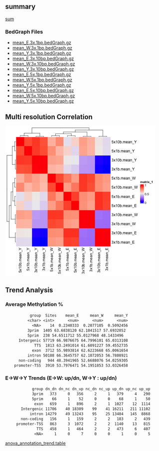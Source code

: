 ## summary 
 [sum](summary.tsv)

### BedGraph Files

 - [mean_E.3x.1bp.bedGraph.gz](bg/mean_E.3x.1bp.bedGraph.gz) 
 - [mean_W.3x.1bp.bedGraph.gz](bg/mean_W.3x.1bp.bedGraph.gz) 
 - [mean_Y.3x.1bp.bedGraph.gz](bg/mean_Y.3x.1bp.bedGraph.gz) 
 - [mean_E.3x.10bp.bedGraph.gz](bg/mean_E.3x.10bp.bedGraph.gz) 
 - [mean_W.3x.10bp.bedGraph.gz](bg/mean_W.3x.10bp.bedGraph.gz) 
 - [mean_Y.3x.10bp.bedGraph.gz](bg/mean_Y.3x.10bp.bedGraph.gz) 
 - [mean_E.5x.1bp.bedGraph.gz](bg/mean_E.5x.1bp.bedGraph.gz) 
 - [mean_W.5x.1bp.bedGraph.gz](bg/mean_W.5x.1bp.bedGraph.gz) 
 - [mean_Y.5x.1bp.bedGraph.gz](bg/mean_Y.5x.1bp.bedGraph.gz) 
 - [mean_E.5x.10bp.bedGraph.gz](bg/mean_E.5x.10bp.bedGraph.gz) 
 - [mean_W.5x.10bp.bedGraph.gz](bg/mean_W.5x.10bp.bedGraph.gz) 
 - [mean_Y.5x.10bp.bedGraph.gz](bg/mean_Y.5x.10bp.bedGraph.gz) 

## Multi resolution Correlation
 ![corr](multi_res_cor_heatmap.png)

## Trend Analysis

### Average Methylation %
```
           group  Sites    mean_E     mean_W     mean_Y
          <char> <int>      <num>      <num>      <num>
            <NA>    14  0.2340333  0.2077105  0.5092456
          3prim  1405 63.6838120 62.1841517 57.6932052
          5prim  238 54.6511712 55.0127968 48.1433496
      Intergenic 57719 66.9876675 64.7996101 65.0313108
             TTS  1813 63.2491014 61.6091227 59.4552735
            exon  3712 55.9893814 62.6223668 65.0061654
          intron 50188 66.3645757 62.1072053 56.7808921
      non-coding   944 48.3941965 52.6688076 54.0259305
    promoter-TSS  3910 53.7976471 54.1951853 53.0326458
```

###  E->W->Y Trends (E->W: up/dn, W->Y : up/dn)
```
            group dn_dn dn_nc dn_up nc_dn nc_up up_dn up_nc up_up
            3prim   373     0   356     2     1   379     4   290
            5prim    66     1    52     0     0    68     1    50
             exon   659     1   896     2     1  1027    12  1114
       Intergenic 11706    40 18309    99    41 16211   211 11102
           intron 14279    49 13243    95    25 13484   145  8868
       non-coding   156     1   159     2     2   183     2   439
     promoter-TSS   863     3  1072     2     2  1140    13   815
              TTS   458     1   464     2     2   473     6   407
             <NA>     1     0     7     0     0     1     0     5
```

 [anova_annotation_trend.table]( filtered.3x.10bp.anova.anno.trend.tsv.gz )

